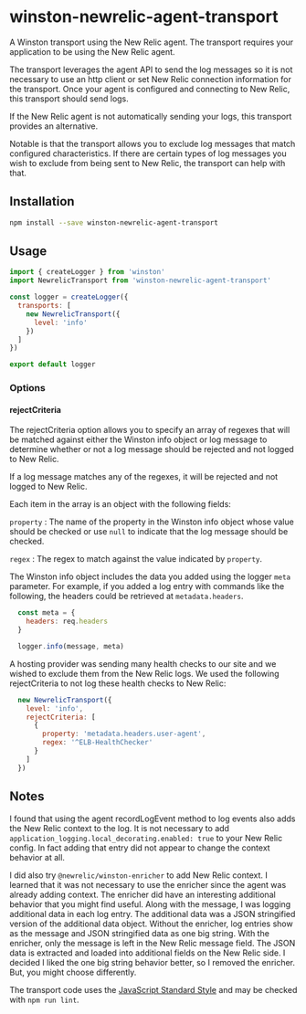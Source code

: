 # winston-newrelic-agent-transport

A Winston transport using the New Relic agent. The transport requires your application to be using the New Relic agent.

The transport leverages the agent API to send the log messages so it is not necessary to use an http client or set New Relic connection information for the transport. Once your agent is configured and connecting to New Relic, this transport should send logs.

If the New Relic agent is not automatically sending your logs, this transport provides an alternative.

Notable is that the transport allows you to exclude log messages that match configured characteristics. If there are certain types of log messages you wish to exclude from being sent to New Relic, the transport can help with that.

## Installation

```sh
npm install --save winston-newrelic-agent-transport
```

## Usage

```javascript
import { createLogger } from 'winston'
import NewrelicTransport from 'winston-newrelic-agent-transport'

const logger = createLogger({
  transports: [
    new NewrelicTransport({
      level: 'info'
    })
  ]
})

export default logger
```

### Options

#### rejectCriteria

The rejectCriteria option allows you to specify an array of regexes that will be matched against either the Winston info object or log message to determine whether or not a log message should be rejected and not logged to New Relic.

If a log message matches any of the regexes, it will be rejected and not logged to New Relic.

Each item in the array is an object with the following fields:

`property`
: The name of the property in the Winston info object whose value should be checked or use `null` to indicate that the log message should be checked.

`regex`
: The regex to match against the value indicated by `property`.

The Winston info object includes the data you added using the logger `meta` parameter. For example, if you added a log entry with commands like the following, the headers could be retrieved at `metadata.headers`.

```javascript
  const meta = {
    headers: req.headers
  }

  logger.info(message, meta)
```

A hosting provider was sending many health checks to our site and we wished to exclude them from the New Relic logs. We used the following rejectCriteria to not log these health checks to New Relic:

```javascript
  new NewrelicTransport({
    level: 'info',
    rejectCriteria: [
      {
        property: 'metadata.headers.user-agent',
        regex: '^ELB-HealthChecker'
      }
    ]
  })
```

## Notes

I found that using the agent recordLogEvent method to log events also adds the New Relic context to the log. It is not necessary to add `application_logging.local_decorating.enabled: true` to your New Relic config. In fact adding that entry did not appear to change the context behavior at all.

I did also try `@newrelic/winston-enricher` to add New Relic context. I learned that it was not necessary to use the enricher since the agent was already adding context. The enricher did have an interesting additional behavior that you might find useful. Along with the message, I was logging additional data in each log entry. The additional data was a JSON stringified version of the additional data object. Without the enricher, log entries show as the message and JSON stringified data as one big string. With the enricher, only the message is left in the New Relic message field. The JSON data is extracted and loaded into additional fields on the New Relic side. I decided I liked the one big string behavior better, so I removed the enricher. But, you might choose differently.

The transport code uses the [JavaScript Standard Style](https://standardjs.com) and may be checked with `npm run lint`.

